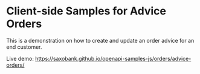 # Client-side Samples for Advice Orders

This is a demonstration on how to create and update an order advice for an end customer.

Live demo: <https://saxobank.github.io/openapi-samples-js/orders/advice-orders/>
